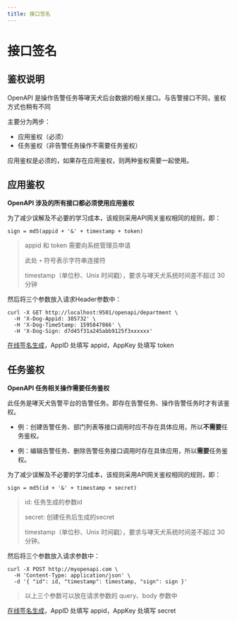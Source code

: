 ```yaml
---
title: 接口签名
---
```


# 接口签名

## 鉴权说明

OpenAPI 是操作告警任务等哮天犬后台数据的相关接口。与告警接口不同，鉴权方式也稍有不同

主要分为两步：

- 应用鉴权（必须）
- 任务鉴权（非告警任务操作不需要任务鉴权）

应用鉴权是必须的，如果存在应用鉴权，则两种鉴权需要一起使用。


## 应用鉴权

**OpenAPI 涉及的所有接口都必须使用应用鉴权**

为了减少误解及不必要的学习成本，该规则采用API网关鉴权相同的规则，即：

`sign = md5(appid + '&' + timestamp + token) `

> appid 和 token 需要向系统管理员申请
>
> 此处 `+` 符号表示字符串连接符
> 
> timestamp（单位秒、Unix 时间戳），要求与哮天犬系统时间差不超过 30 分钟

然后将三个参数放入请求Header参数中：

```shell
curl -X GET http://localhost:9501/openapi/department \
  -H 'X-Dog-Appid: 385732' \
  -H 'X-Dog-TimeStamp: 1595847866' \
  -H 'X-Dog-Sign: d7d45f31a245abb9125f3xxxxxx'
```

[在线签名生成](http://10.90.101.114/gateway.php)，AppID 处填写 appid，AppKey 处填写 token


## 任务鉴权

**OpenAPI 任务相关操作需要任务鉴权**

此任务是哮天犬告警平台的告警任务。即存在告警任务、操作告警任务时才有该鉴权。

- 例：创建告警任务、部门列表等接口调用时应不存在具体应用，所以**不需要**任务鉴权。

- 例：编辑告警任务、删除告警任务接口调用时存在具体应用，所以**需要**任务鉴权。

为了减少误解及不必要的学习成本，该规则采用API网关鉴权相同的规则，即：

`sign = md5(id + '&' + timestamp + secret)`

> id: 任务生成的参数id
>
> secret: 创建任务后生成的secret
> 
> timestamp（单位秒、Unix 时间戳），要求与哮天犬系统时间差不超过 30 分钟。

然后将三个参数放入请求参数中：

```shell
curl -X POST http://myopenapi.com \
  -H 'Content-Type: application/json' \
  -d '{ "id": id, "timestamp": timestamp, "sign": sign }'
```

> 以上三个参数可以放在请求参数的 query、body 参数中

[在线签名生成](http://10.90.101.114/gateway.php)，AppID 处填写 appid，AppKey 处填写 secret
